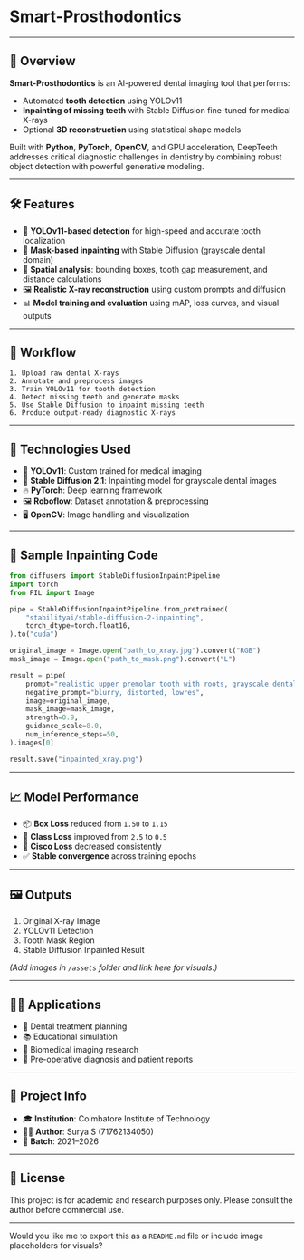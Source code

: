 # Smart-Prosthodontics


---

## 📌 Overview

**Smart-Prosthodontics** is an AI-powered dental imaging tool that performs:

* Automated **tooth detection** using YOLOv11
* **Inpainting of missing teeth** with Stable Diffusion fine-tuned for medical X-rays
* Optional **3D reconstruction** using statistical shape models

Built with **Python**, **PyTorch**, **OpenCV**, and GPU acceleration, DeepTeeth addresses critical diagnostic challenges in dentistry by combining robust object detection with powerful generative modeling.

---

## 🛠️ Features

* 🧠 **YOLOv11-based detection** for high-speed and accurate tooth localization
* 🦷 **Mask-based inpainting** with Stable Diffusion (grayscale dental domain)
* 📐 **Spatial analysis**: bounding boxes, tooth gap measurement, and distance calculations
* 🖼️ **Realistic X-ray reconstruction** using custom prompts and diffusion
* 📊 **Model training and evaluation** using mAP, loss curves, and visual outputs

---

## 🔁 Workflow

```
1. Upload raw dental X-rays
2. Annotate and preprocess images
3. Train YOLOv11 for tooth detection
4. Detect missing teeth and generate masks
5. Use Stable Diffusion to inpaint missing teeth
6. Produce output-ready diagnostic X-rays
```


---

## 🚀 Technologies Used

* 🧠 **YOLOv11**: Custom trained for medical imaging
* 🎨 **Stable Diffusion 2.1**: Inpainting model for grayscale dental images
* 🔥 **PyTorch**: Deep learning framework
* 🖼️ **Roboflow**: Dataset annotation & preprocessing
* 🖥️ **OpenCV**: Image handling and visualization

---

## 🧪 Sample Inpainting Code

```python
from diffusers import StableDiffusionInpaintPipeline
import torch
from PIL import Image

pipe = StableDiffusionInpaintPipeline.from_pretrained(
    "stabilityai/stable-diffusion-2-inpainting",
    torch_dtype=torch.float16,
).to("cuda")

original_image = Image.open("path_to_xray.jpg").convert("RGB")
mask_image = Image.open("path_to_mask.png").convert("L")

result = pipe(
    prompt="realistic upper premolar tooth with roots, grayscale dental x-ray, high detail",
    negative_prompt="blurry, distorted, lowres",
    image=original_image,
    mask_image=mask_image,
    strength=0.9,
    guidance_scale=8.0,
    num_inference_steps=50,
).images[0]

result.save("inpainted_xray.png")
```

---

## 📈 Model Performance

* 📦 **Box Loss** reduced from `1.50` to `1.15`
* 🧪 **Class Loss** improved from `2.5` to `0.5`
* 🔁 **Cisco Loss** decreased consistently
* ✅ **Stable convergence** across training epochs

---

## 🖼️ Outputs

1. Original X-ray Image
2. YOLOv11 Detection
3. Tooth Mask Region
4. Stable Diffusion Inpainted Result

*(Add images in `/assets` folder and link here for visuals.)*

---

## 👨‍⚕️ Applications

* 🦷 Dental treatment planning
* 📚 Educational simulation
* 🧬 Biomedical imaging research
* 🔬 Pre-operative diagnosis and patient reports

---

## 📄 Project Info

* 🎓 **Institution**: Coimbatore Institute of Technology
* 🧑‍💻 **Author**: Surya S (71762134050)
* 📅 **Batch**: 2021–2026 

---

## 📎 License

This project is for academic and research purposes only. Please consult the author before commercial use.

---

Would you like me to export this as a `README.md` file or include image placeholders for visuals?
